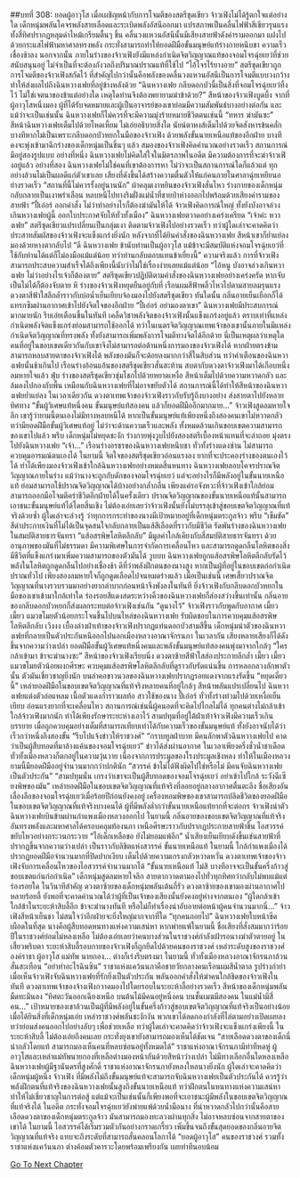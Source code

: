 ##บทที่ 308: ยอดผู้อาวุโส
เมื่อเผชิญหน้ากับการโจมตีของสตรีชุดเขียว จ้าวเฟิงไม่ได้รู้ตกใจแต่อย่างใด เด็กหนุ่มพลันโคจรพลังสายเลือดและระเบิดพลังอัสนีออกมา แปรสภาพเป็นคลื่นไฟฟ้าสีเขียวรุนแรง ทั้งสี่ทิศปรากฏหลุมดำไหม้เกรียมตื้นๆ ขึ้น
คลื่นวงแหวนอัสนีนั้นมีเสียงสายฟ้าดังคำรามออกมา แฝงไปด้วยกระแสไฟฟ้ามหาศาลทรงพลัง กระทั่งสามารถทำให้ยอดฝีมือขั้นมนุษย์แท้ร่างกายหนึบชา ความเร็วเชื่องช้าลง
นอกจากนั้น ภายในร่างของจ้าวเฟิงยังมีแหล่งกำเนิดจิตวิญญาณแท้ของจอมโจรฉุ่ยเยว่ที่ช่วยสนับสนุนอยู่ ไม่จำเป็นที่จะต้องกังวลถึงปริมาณปราณแท้ที่ใช้ไป
“ไอ้โจรไร้ยางอาย”
สตรีชุดเขียวถูกการโจมตีของจ้าวเฟิงสกัดไว้ ที่สำคัญไปกว่านั้นคือพลังของคลื่นวงแหวนอัสนีเป็นการโจมตีแบบวงกว้าง ทำให้ส่งผลไปถึงฉินหวางเฟยที่อยู่ข้างหลังด้วย
“ฉินหวางเฟย กลีบดอกบัวนี้เป็นสิ่งที่จอมโจรฉุ่ยเยว่ทิ้งไว้ ไม่ใช่เจตนาของข้าแต่อย่างใด เหตุใดท่านจึงต้องพยายามฆ่าข้าด้วย?”
สีหน้าของจ้าวเฟิงบูดบึ้ง
จากที่ผู้อาวุโสหนึ่งมอง ผู้ที่ได้รับจดหมายและผู้เป็นอาจารย์ของเขาย่อมมีความสัมพันธ์บางอย่างต่อกัน
และแม้ว่าจะเป็นเช่นนั้น ฉินหวางเฟยก็ไม่ควรที่จะมีความมุ่งร้ายหมายชีวิตตนเช่นนี้
“ทหาร ฆ่ามันซะ”
สีหน้าฉินหวางเฟยเต็มไปด้วยโหดเหี้ยม ไม่เอ่ยอธิบายสิ่งใด นัยน์ตาหงส์เต็มไปด้วยจิตสังหารข้นคลั่ก
บางทีหากไม่เป็นเพราะกลีบดอกบัวหยกในมือของจ้าวเฟิง ด้วยพลังขั้นนายเหนือแท้ของอีกฝ่าย บางทีคงจะพุ่งเข้ามาฉีกร่างของเด็กหนุ่มเป็นชิ้นๆ แล้ว
สมองของจ้าวเฟิงคิดคำนวณอย่างรวดเร็ว
สถานการณ์มีอยู่สองรูปแบบ
อย่างที่หนึ่ง ฉินหวางเฟยไม่คิดใส่ใจในมิตรภาพในอดีต มีความต้องการที่จะฆ่าจ้าวเฟิงอยู่แล้ว
อย่างที่สอง ฉินหวางเฟยไม่ใช่คนที่เขาต้องการหา
ไม่ว่าจะเป็นสถานการณ์ใดก็แล้วแต่ ทุกอย่างล้วนไม่เป็นผลดีแก่ตัวเขาเลย
เสียงที่ดังขึ้นได้สร้างความตื่นตัวให้แก่คนภายในศาลาฉุ่ยเหยียนอย่างรวดเร็ว
“สถานที่นี้ไม่ควรรั้งอยู่นานนัก”
ผ้าคลุมเงาหยินของจ้าวเฟิงสั่นไหว ร่างกายของเด็กหนุ่มกลับกลายเป็นเงาพร่าเลือน หลบหนีไปทางริมฝั่งแม่น้ำที่ชายป่าห่างออกไปพร้อมด้วยเสียงคำรามของสายฟ้า
“ปี้เอ๋อร์ ออกคำสั่ง ไม่ว่าทำอย่างไรก็ต้องฆ่ามันให้ได้ จ้าวเฟิงคิดการณ์ใหญ่ ทั้งยังบังอาจล่วงเกินหวางเฟยผู้นี้ ออกใบประกาศจับให้ทั่วทั้งเมือง”
ฉินหวางเฟยตวาดอย่างเคร่งเครียด
“เจ้าค่ะ หวางเฟย”
สตรีชุดเขียวแปรเปลี่ยนเป็นกลุ่มเงา ติดตามจ้าวเฟิงไปอย่างรวดเร็ว
ทว่าผู้ใดเล่าจะคาดคิดว่าประสาทสัมผัสของจ้าวเฟิงจะแข็งแกร่งยิ่งนัก หลังจากที่ได้ยินคำสั่งของฉินหวางเฟย สีหน้าเขาก็ย่ำแย่ลง มองด้วยหางตากลับไป “ดี ฉินหวางเฟย ข้านับท่านเป็นผู้อาวุโส แม้ข้าจะมีสมบัติแห่งจอมโจรฉุ่ยเยว่ที่ใช้กับท่านได้แต่ก็ไม่ลงมือแม้แต่น้อย ทว่าท่านกลับตอบแทนข้าเยี่ยงนี้”
ความจริงแล้ว การที่จ้าวเฟิงสามารถประสบความสำเร็จได้ถึงเพียงนี้นับว่าไม่ใช่เรื่องง่ายเลยแม้แต่น้อย
“ไอ้หนู บังอาจล่วงเกินหวางเฟย ไม่ว่าอย่างไรเจ้าก็ต้องตาย”
สตรีชุดเขียวปฏิบัติตามคำสั่งของฉินหวางเฟยอย่างเคร่งครัด หากจับเป็นไม่ได้ก็ต้องจับตาย
หึ
ร่างของจ้าวเฟิงหยุดยืนอยู่กับที่ เรือนผมสีฟ้าพลิ้วไหวไปตามสายลมรุนแรง
ดวงตาสีฟ้าใสลึกล้ำราวกับบ่อน้ำเย็นเยียบจ้องมองไปยังสตรีชุดเขียว
ทันใดนั้น กลิ่นอายเย็นเยือกก็ได้แทรกซึมผ่านอากาศเข้าไปยังจิตใจของอีกฝ่าย
“ปี้เอ๋อร์ อย่ามองตาเขา”
ฉินหวางเฟยมีประสบการณ์มากมายนัก รีบเอ่ยเตือนขึ้นในทันที
เคล็ดวิชาพลังจิตของจ้าวเฟิงนั้นแข็งแกร่งอยู่แล้ว ตราบเท่าที่แหล่งกำเนิดพลังจิตแข็งแกร่งย่อมสามารถใช้ออกได้
ทว่าในเนตรจิตวิญญาณเทพเจ้าของเขานั้นภายในมีแหล่งกำเนิดจิตวิญญาณที่ทรงพลัง ทั้งยังสามารถเพิ่มพลังการโจมตีทางจิตได้อีกด้วย
นี่เป็นเหตุผลว่าเหตุใดคนที่อยู่ในขอบเขตเดียวกันกับเขาจึงไม่สามารถต่อต้านหนึ่งการมองของจ้าวเฟิงได้
หากฝ่ายตรงข้ามสามารถหลบสายตาของจ้าวเฟิงได้ พลังของมันก็จะด้อยลงมากกว่าสี่ในสิบส่วน
ทว่าคำเตือนของฉินหวางเฟยนั้นช้าเกินไป
เรือนร่างอ้อนแอ้นของสตรีชุดเขียวสั่นสะท้าน สบตากับดวงตาจ้าวเฟิงมาได้เกือบหนึ่งลมหายใจแล้ว
ฟุ่บ
ร่างของสตรีชุดเขียวชุ่มโชกไปด้วยหยาดเหงื่อ สีหน้าเต็มไปด้วยความหวาดกลัว และล้มลงไปกองกับพื้น เหมือนกับฉินหวางเฟยที่ไม่อาจขยับตัวได้
สถานการณ์นี้ได้ทำให้สีหน้าของฉินหวางเฟยย่ำแย่ลง
ในเวลาเดียวกัน ดวงตาเทพเจ้าของจ้าวเฟิงราวกับรับรู้ถึงบางอย่าง ส่งสายตาไปยังหลายทิศทาง
“ขั้นผู้วิเศษแท้หนึ่งคน ขั้นมนุษย์แท้สองคน แล้วก็ยอดฝีมืออีกมากมาย...”
จ้าวเฟิงสูดลมหายใจลึก
เขารู้ว่ายามนี้ตนเองไม่มีทางหลบหนีได้
หากเป็นขั้นมนุษย์แท้เพียงหนึ่งถึงสองคนเขาไม่หวาดกลัว ทว่ามียอดฝีมือขั้นผู้วิเศษแท้อยู่ ไม่ว่าจะด้านความเร็วและพลัง ทั้งหมดล้วนเกินขอบเขตความสามารถของเขาไปแล้ว
พรึบ
เด็กหนุ่มไม่หยุดชะงัก ร่างกายพุ่งวูบไปยังสองสตรีเบื้องหน้าแทนที่จะล่าถอย มุ่งตรงไปยังฉินหวางเฟย
“เจ้า...”
เรือนร่างอรชรของฉินหวางเฟยหนึบชา ทั่วทั้งร่างแดงซ่าน ไม่สามารถควบคุมอารมณ์ตนเองได้
ในยามนี้ จิตใจของสตรีชุดเขียวอ่อนแรงลง ยากที่จะประคองร่างของตนเองไว้ได้ ทำได้เพียงมองจ้าวเฟิงเข้าใกล้ฉินหวางเฟยอย่างหมดสิ้นหนทาง
ฉินหวางเฟยลอบโคจรปราณจิตวิญญาณภายในร่าง แม้ว่านางจะถูกกับดักของจอมโจรฉุ่ยเยว่ แต่จะอย่างไรก็มีพลังอยู่ในขั้นนายเหนือแท้ ย่อมสามารถใช้ปราณจิตวิญญาณได้บ้างอย่างกล้ำกลืน เพียงแค่รอจังหวะที่จ้าวเฟิงเข้าใกล้ย่อมสามารถออกมือโจมตีคร่าชีวิตอีกฝ่ายได้ในครั้งเดียว
ปราณจิตวิญญาณของขั้นนายเหนือแท้นั้นสามารถเอาชนะขั้นมนุษย์แท้ได้โดยสิ้นเชิง ไม่ต้องเอ่ยเลยว่าจ้าวเฟิงนั้นยังไม่บรรลุเข้าสู่ขอบเขตจิตวิญญาณที่แท้จริงด้วยซ้ำ
ผู้ใดเล่าจะล่วงรู้ ว่าทุกการกระทำของนางมีเป้าหมายอยู่ที่เด็กหนุ่มตระกูลจ้าว
พรึบ
“เข็มขัด” สีดำประกายเงินที่ไม่ได้เป็นจุดสนใจกลับกลายเป็นแส้สีเลือดที่ราวกับมีชีวิต รัดพันร่างของฉินหวางเฟย
ในสมบัติสายธารจันทรา “แส้อสรพิษโลหิตลึกลับ” มีมูลค่าใกล้เคียงกับสี่สมบัติสายธารจันทรา ด้วยอานุภาพของมันที่ไม่ธรรมดา มีความพิเศษในการจำกัดการเคลื่อนไหว และสามารถดูดกลืนโลหิตของสิ่งมีชีวิตที่แข็งแกร่งมาเพิ่มความสามารถของตัวมันได้
วูบบบ
ฉินหวางเฟยถูกแส้อสรพิษโลหิตลึกลับรัดไว้ พลังในโลหิตถูกดูดกลืนไปอย่างเชื่องช้า
ดีที่ว่าพลังฝึกตนของนางสูง หากเป็นผู้ที่อยู่ในขอบเขตก่อกำเนิดปราณทั่วไป เพียงสองลมหายใจก็ถูกดูดเลือดไปจนหมดร่างแล้ว
เมื่อเป็นเช่นนี้ เศษเสี้ยวปราณจิตวิญญาณที่นางรวบรวมมาอย่างยากลำบากก่อนหน้าจึงพังลงในทันที
ยิ่งจ้าวเฟิงกับกลีบดอกบัวหยกในมือของเขาเข้ามาใกล้เท่าใด ร่องรอยสีแดงสดระหว่างคิ้วของฉินหวางเฟยก็ส่องสว่างขึ้นเท่านั้น
กลิ่นอายของกลีบดอกบัวหยกก็ส่งผลกระทบต่อจ้าวเฟิงเช่นกัน
“ดูนางไว้”
จ้าวเฟิงราวกับพูดกับอากาศ
เมี้ยว เมี้ยว
แมวขโมยตัวน้อยกระโจนขึ้นไปบนไหล่ของฉินหวางเฟย รับผิดชอบในการควบคุมแส้อสรพิษโลหิตลึกลับ
เวิงงง
เบื้องล่างฝ่าเท้าของจ้าวเฟิงปรากฏแท่นดอกบัวสามสีขึ้น เด็กหนุ่มนำตัวของฉินหวางเฟยที่กลายเป็นตัวประกันหนีออกไปนอกเมืองหลวงอาณาจักรนภา
ในเวลากัน เสียงหลายเสียงก็ได้ดังขึ้นจากความว่างเปล่า
ยอดฝีมือขั้นผู้วิเศษแท้หนึ่งคนและพลังขั้นมนุษย์แท้สองคนพุ่งมาจากใกล้ๆ
“ใครกล้าเข้ามา ข้าจะฆ่านางซะ”
สีหน้าของจ้าวเฟิงเรียบนิ่ง ดวงตาซ้ายสีฟ้าใสส่องประกายลึกล้ำ
เมี้ยว เมี้ยว
แมวขโมยตัวน้อยผงกศีรษะ ควบคุมแส้อสรพิษโลหิตลึกลับที่ดูราวกับรัดแน่นขึ้น การหลอกลวงลักพาตัวนั้น ตัวมันเชี่ยวชาญยิ่งนัก
บนลำคอขาวนวลของฉินหวางเฟยปรากฏรอยแดงจากแรงรัดขึ้น
“หยุดเดี๋ยวนี้”
เหล่ายอดฝีมือในขอบเขตจิตวิญญาณที่แท้จริงหลายคนที่อยู่ใกล้ๆ สีหน้าพลันแปรเปลี่ยนไป
ฉินหวางเฟยแต่งตัวล่อแหลม เนื้อตัวแดงก่ำราวผลท้อ สาวใช้ของนาง ปี้เอ๋อร์ ทั่วทั้งร่างท่วมไปด้วยเหงื่อเย็นเยียบ อ่อนแรงยากที่จะเคลื่อนไหว
สถานการณ์เช่นนี้ผู้คนอดที่จะคิดไปไกลไม่ได้
ทุกคนต่างไม่กล้าเข้าใกล้จ้าวเฟิงมากนัก ทำได้เพียงรักษาระยะห่างเอาไว้
สามปทุมที่อยู่ใต้ฝ่าเท้าจ้าวเฟิงมีความเร็วเกินบรรยาย เมื่อถูกควบคุมอย่างเต็มที่สามารถเทียบเท่าได้กับความเร็วของขั้นมนุษย์แท้ ทั้งยังอาจนับได้ว่าเร็วกว่าหนึ่งถึงสองขั้น
“รีบไปแจ้งข่าวให้ราชวงศ์”
“กราบทูลฝ่าบาท มีคนลักพาตัวฉินหวางเฟยไป คาดว่าเป็นผู้สืบทอดที่มาล้างแค้นของจอมโจรฉุ่ยเยว่”
ข่าวได้ส่งผ่านอากาศ
ในเวลาเพียงครึ่งชั่วน้ำชาเดือด ทั่วทั้งเมืองหลวงก็ตกอยู่ในความวุ่นวาย
เนื่องจากการประมูลของโรงประมูลเชิงหลง ทำให้ในเมืองหลวงยามนี้มียอดฝีมืออยู่จำนวนมากกว่าปกตินัก
“สวรรค์ ข้าไม่ได้ฟังผิดไปใช่หรือไม่ มีคนจับฉินหวางเฟยเป็นตัวประกัน”
“สามปทุมนั่น เกรงว่าเขาจะเป็นผู้สืบทอดของจอมโจรฉุ่ยเยว่ อย่าเข้าไปใกล้ ระวังฉีเซียงพิษของมัน”
เหล่ายอดฝีมือในขอบเขตจิตวิญญาณที่แท้จริงที่ลอยอยู่กลางอากาศตื่นตะลึง
ชื่อเสียงอันเลื่องลือของจอมโจรฉุ่ยเยว่เมื่อร้อยปีก่อนยังคงอยู่ เครื่องหอมพิษของเขาสามารถปลิดชีวิตของยอดฝีมือในขอบเขตจิตวิญญาณที่แท้จริงบางคนได้ ผู้ที่มีพลังต่ำกว่าขั้นนายเหนือแท้ยากที่จะต่อกร
จ้าวเฟิงนำตัวฉินหวางเฟยบินข้ามผ่านกำแพงเมืองหลวงออกไป
ในยามนี้
กลิ่นอายของขอบเขตจิตวิญญาณที่แท้จริงอันทรงพลังและมหาศาลได้ครอบคลุมท้องนภา
เหนือศีรษะราวกับปรากฏประกายสายฟ้าขึ้น ไอสวรรค์ขยับไหวอย่างกระวนกระวาย
“ไอ้เด็กเหลือขอ ยังไม่ยอมแพ้อีก”
น้ำเสียงเย็นเยียบดังขึ้นเช่นสายฟ้าที่ปรากฏขึ้นจากความว่างเปล่า เป็นราวกับลิขิตแห่งสวรรค์
ขั้นนายเหนือแท้
ในยามนี้ ใกล้กำแพงเมืองได้ปรากฏยอดฝีมือจำนวนมากที่ปิดปากเงียบ เต็มไปด้วยความเกรงกลัวหวาดหวั่น
ดวงตาเทพเจ้าของจ้าวเฟิงจับการเคลื่อนไหวของไอสวรรค์จำนวนมากได้
“ขั้นนายเหนือแท้ ไม่สิ บางทีอาจจะเป็นขั้นครึ่งก้าวสู่ขอบเขตแก่นก่อกำเนิด”
เด็กหนุ่มสูดลมหายใจลึก สายตากวาดตามองไปทั่วทุกทิศทว่ากลับไม่พบแม้แต่ร่องรอยใด
ในวินาทีสำคัญ ดวงตาซ้ายของเด็กหนุ่มพลันเต้นถี่รัว
ดวงตาซ้ายของเขามองผ่านอากาศไปหลายร้อยลี้ ยังพอที่จะคาดคำนวณได้ว่าผู้ที่เป็นเจ้าของเสียงนั้นยังคงอยู่ห่างจากตนเอง
“ผู้ใดกล้าเข้าใกล้ข้าในระยะห้าสิบลี้อีก ข้าจะฆ่านางทันที หรือไม่ก็ทำเรื่องน่าอับอายต่อหน้าผู้คนจำนวนมากนี่...”
จ้าวเฟิงสีหน้าเย็นชา ไม่สนใจว่าอีกฝ่ายจะยิ่งใหญ่มากจากที่ใด
“ทุกคนถอยไป”
ฉินหวางเฟยใบหน้าซีดเผือดในที่สุด
นางคือผู้สืบทอดหนทางแห่งความเสน่หา หากพ่ายแพ้ในยามนี้ ชื่อเสียงที่สั่งสมมากว่าร้อยปีในราชวงศ์ย่อมไม่หลงเหลือ
ไม่ต้องเอ่ยเลยว่าคนบางส่วนในราชวงศ์กำลังเฝ้ารอนางฆ่าตัวตายอยู่
ในเสี้ยวพริบตา ระยะห้าสิบลี้รอบกายของจ้าวเฟิงก็ถูกยึดไปด้วยคนของราชวงศ์
เหล่าระดับสูงของราชวงศ์ องค์ราชา ผู้อาวุโส แม่ทัพ นายกอง... ต่างก็เร่งรีบตรงมา
ในยามนี้ ทั่วทั้งเมืองหลวงอาณาจักรนภาล้วนสั่นสะเทือน
“อย่าทำอะไรฉินซิน”
ราชาแห่งแคว้นนภาคือชายวัยกลางคนเรือนผมสีน้ำตาล รูปร่างกำยำ เมื่อเห็นจ้าวเฟิงจับฉินหวางเฟยที่รักยิ่งเป็นตัวประกัน พลันออกคำสั่งให้ฆ่าคนใกล้ชิดของจ้าวเฟิงในทันที
ดวงตาเทพเจ้าของจ้างเฟิงกวาดมองไปโดยรอบในระยะห้าลี้อย่างรวดเร็ว สีหน้าของเด็กหนุ่มพลันมืดทะมึนลง “ทิศตะวันออกเฉียงเหนือ บนต้นไม้มีคนอยู่หนึ่งคน บนชั้นเมฆมีสองคน ในแม่น้ำมีสี่คน...”
เป้าหมายของเขาล้วนเป็นผู้ที่มีพลังอยู่ในขั้นครึ่งก้าวสู่ขอบเขตจิตวิญญาณที่แท้จริงเป็นอย่างน้อย
เมื่อได้ยินสิ่งที่เด็กหนุ่มเอ่ย เหล่าราชวงศ์พลันชะงักงัน
พวกเขาได้ลดกองกำลังที่ไล่ตามอย่างเปิดเผยลง ทว่าย่อมส่งคนออกไปอย่างลับๆ เพื่อช่วยเหลือ
ทว่าผู้ใดเล่าจะคาดคิดว่าจ้าวเฟิงจะแข็งแกร่งเพียงนี้ ในระยะห้าสิบลี้ ไม่ต้องเอ่ยถึงคนเลย กระทั่งยุงเขายังสามารถมองเห็นได้ชัดเจน
“สายเลือดดวงตาของเด็กนี่น่ากลัวโดยแท้ สามารถมองเห็นคนที่หลบซ่อนอยู่ทั้งหมดได้”
ราชาแห่งอาณาจักรนภามีท่าทีหดหู่
ผู้อาวุโสและเหล่าแม่ทัพนายกองที่เหลือต่างมองหน้ากันด้วยสีหน้าว่างเปล่า ไม่มีทางเลือกอื่นใดหลงเหลือ
ฉินหวางเฟยผู้มีฐานันดรที่สูงศักดิ์ ราชาแห่งอาณาจักรนภายังหลงใหลนางยิ่งนัก
ผู้ใดเล่าจะคาดคิดว่าเด็กหนุ่มผู้หนึ่ง จ้าวเฟิง ที่มีพลังไม่ถึงขั้นมนุษย์แท้จะสามารถจับฉินหวางเฟยเป็นตัวประกันได้
ควรรู้ว่าพลังฝึกตนที่แท้จริงของฉินหวางเฟยนั้นสูงถึงขั้นนายเหนือแท้ ทว่าฝึกตนในหนทางแห่งความเสน่หา ทำให้ไม่เชี่ยวชาญในการต่อสู้ แต่แม้จะเป็นเช่นนั้นก็เพียงพอที่จะเอาชนะผู้มีพลังในขอบเขตจิตวิญญาณที่แท้จริงได้ ในอดีต กระทั่งจอมโจรฉุ่ยเยว่ยังพ่ายแพ้ด้วยน้ำมือนาง
ที่น่าหวาดกลัวไปกว่านั้นคือสายเลือดดวงตาของเด็กหนุ่มตระกูลจ้าว มันสามารถมองทะลวงผ่านทุกสิ่ง ไม่อาจหลบซ่อนจากสายตาของเขาได้
ในยามนี้ ไอสวรรค์ได้เริ่มรวมตัวกันอย่างกราดเกรี้ยว เพิ่มขึ้นจนถึงขั้นสุดยอดของกลิ่นอายจิตวิญญาณที่แท้จริง แทบจะถึงระดับที่สามารถสั่นคลอนโลกาได้
“ยอดผู้อาวุโส”
คนของราชวงศ์ รวมทั้งราชาแห่งแคว้นนภา ต่างค้อมตัวคารวะโดยพร้อมเพรียงกัน เผยท่าทีนอบน้อม



[Go To Next Chapter]( ./88.md)